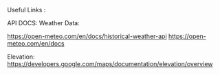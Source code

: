 Useful Links :

API DOCS:
Weather Data:

https://open-meteo.com/en/docs/historical-weather-api
https://open-meteo.com/en/docs

Elevation: https://developers.google.com/maps/documentation/elevation/overview